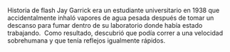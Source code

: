 Historia de flash 
Jay Garrick era un estudiante universitario en 1938 que accidentalmente 
inhaló vapores de agua pesada después de tomar un descanso para fumar 
dentro de su laboratorio donde había estado trabajando. ​ Como resultado,
descubrió que podía correr a una velocidad sobrehumana y que tenía reflejos 
igualmente rápidos.
